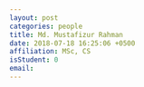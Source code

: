 ```yaml
---
layout: post
categories: people
title: Md. Mustafizur Rahman
date: 2018-07-18 16:25:06 +0500
affiliation: MSc, CS
isStudent: 0
email: 
---
```

